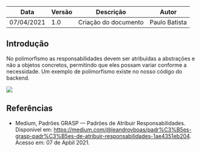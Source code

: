 | Data | Versão | Descrição | Autor |
|------|--------|-----------|-------|
| 07/04/2021 | 1.0 | Criação do documento | Paulo Batista |

## Introdução

No polimorfismo as responsabilidades devem ser atribuídas a abstrações e não a objetos concretos, permitindo que eles possam variar conforme a necessidade.
Um exemplo de polimorfismo existe no nosso código do backend.

![](https://i.imgur.com/Empzuak.png)

## Referências
* Medium, Padrões GRASP — Padrões de Atribuir Responsabilidades. Disponível em: https://medium.com/@leandrovboas/padr%C3%B5es-grasp-padr%C3%B5es-de-atribuir-responsabilidades-1ae4351eb204. Acesso em: 07 de Apbil 2021.
